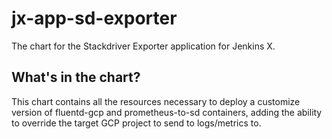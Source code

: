 # jx-app-sd-exporter

The chart for the Stackdriver Exporter application for Jenkins X.

## What's in the chart?

This chart contains all the resources necessary to deploy a customize version of fluentd-gcp and prometheus-to-sd containers, adding the ability to override the target GCP project to send to logs/metrics to.
